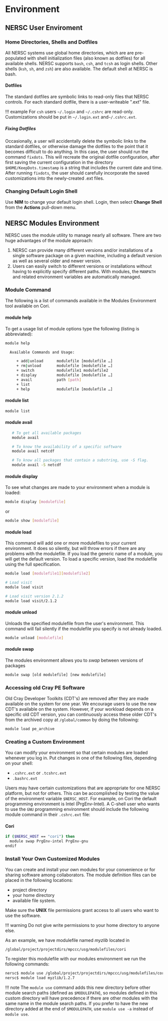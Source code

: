 # Environment

## NERSC User Enviroment

### Home Directories, Shells and Dotfiles

All NERSC systems use global home directories, which are are
pre-populated with shell initialization files (also known as dotfiles)
for all available shells. NERSC supports `bash`, `csh`, and
`tcsh` as login shells. Other shells (`ksh`, `sh`, and `zsh`) are also
available. The default shell at NERSC is bash.

#### Dotfiles

The standard dotfiles are symbolic links to read-only files that
NERSC controls. For each standard dotfile, there is a user-writeable
".ext" file.

!!! example
	For `csh` users `~/.login` and `~/.cshrc` are
	read-only. Customizations should be put in
	`~/.login.ext` and`~/.cshrc.ext`.

##### Fixing Dotfiles

Occasionally, a user will accidentally delete the symbolic links to
the standard dotfiles, or otherwise damage the dotfiles to the point
that it becomes difficult to do anything. In this case, the user
should run the command `fixdots`. This will recreate the original
dotfile configuration, after first saving the current configuration in
the directory `$HOME/KeepDots.timestamp` is a string that includes the
current date and time. After running `fixdots`, the user should
carefully incorporate the saved customizations into the newly-created
.ext files.

### Changing Default Login Shell

Use **NIM** to change your default login shell. Login, then select
**Change Shell** from the **Actions** pull-down menu.

## NERSC Modules Environment

NERSC uses the module utility to manage nearly all software. There are
two huge advantages of the module approach:

1. NERSC can provide many different versions and/or installations of a
   single software package on a given machine, including a default
   version as well as several older and newer version.
2. Users can easily switch to different versions or installations
   without having to explicitly specify different paths. With modules,
   the `MANPATH` and related environment variables are automatically
   managed.

### Module Command

The following is a list of commands available in the Modules
Environment tool available on Cori.

#### module help

To get a usage list of module options type the following (listing is
abbreviated):

```bash
module help

  Available Commands and Usage:

     + add|unload      modulefile [modulefile …]
     + rm|unload       modulefile [modulefile …]
     + switch          modulefile1 modulefile2
     + display         modulefile [modulefile …]
     + avail           path [path]
     + list
     + help            modulefile [modulefile …]
```

#### module list

```bash
module list
```

#### module avail

```bash
   # To get all available packages
   module avail

   # To know the availability of a specific software
   module avail netcdf

   # To know all packages that contain a substring, use -S flag.
   module avail -S netcdf
```

#### module display

To see what changes are made to your environment when a module is
loaded:

```bash
module display [modulefile]
```
or
```bash
module show [modulefile]
```

#### module load

This command will add one or more modulefiles to your current
environment.  It does so silently, but will throw errors if there are
any problems with the modulefile. If you load the generic name of a
module, you will get the default version. To load a specific version,
load the modulefile using the full specification.

```bash
module load [modulefile1][modulefile2]

# Load visit
module load visit

# Load visit version 2.1.2
module load visit/2.1.2
```

#### module unload

Unloads the specified modulefile from the user's environment. This
command will fail silently if the modulefile you specify is not
already loaded.

```bash
module unload [modulefile]
```

#### module swap

The modules environment allows you to *swap* between versions of
packages

```bash
module swap [old modulefile] [new modulefile]
```

### Accessing old Cray PE Software

Old Cray Developer Toolkits (CDT's) are removed after they are made
available on the system for one year. We encourage users to use the
new CDT's available on the system. However, if your workload depends
on a specific old CDT version, you can continuously access these
older CDT's from the archived copy at  `/global/common` by doing the
following:

```bash
module load pe_archive
```

### Creating a Custom Environment

You can modify your environment so that certain modules are loaded
whenever you log in. Put changes in one of the following files,
depending on your shell:

* `.cshrc.ext` or `.tcshrc.ext`
* `.bashrc.ext`

Users may have certain customizations that are appropriate for one
NERSC platform, but not for others. This can be accomplished by
testing the value of the environment variable `$NERSC_HOST`. For
example, on Cori the default programming environment is Intel
(PrgEnv-Intel). A C-shell user who wants to use the `GNU` programming
environment should include the following module command in their
`.cshrc.ext` file:

#### Cori

```bash
if ($NERSC_HOST == "cori") then
  module swap PrgEnv-intel PrgEnv-gnu
endif
```

### Install Your Own Customized Modules

You can create and install your own modules for your convenience or
for sharing software among collaborators. The module definition files
can be placed in the following locations:

* project directory
* your home directory
* available file system.

Make sure the **UNIX** file permissions grant access to all users who
want to use the software.

!!! warning
    Do not give write permissions to your home directory to anyone else.

As an example, we have modulefile named *myzlib* located in

`/global/project/projectdirs/mpccc/usg/modulefiles/cori`

To register this modulefile with our modules environment we run the
following commands:

```bash
nersc$ module use /global/project/projectdirs/mpccc/usg/modulefiles/cori
nersc$ module load myzlib/1.2.7
```

!!! note
	The `module use` command adds this new directory before
	other module search paths (defined as `$MODULEPATH`), so modules
	defined in this custom directory will have precedence if there are
	other modules with the same name in the module search paths. If
	you prefer to have the new directory added at the end of
	`$MODULEPATH`, use `module use -a` instead of `module use`.
